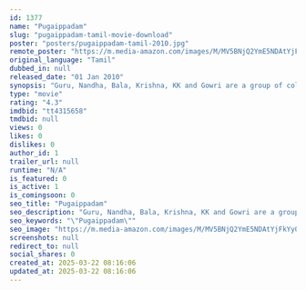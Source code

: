 ```yaml
---
id: 1377
name: "Pugaippadam"
slug: "pugaippadam-tamil-movie-download"
poster: "posters/pugaippadam-tamil-2010.jpg"
remote_poster: "https://m.media-amazon.com/images/M/MV5BNjQ2YmE5NDAtYjFkYy00ZGM5LThkODEtYWZjZGE2M2YyNWM5XkEyXkFqcGdeQXVyMzYxOTQ3MDg@._V1_SX300.jpg"
original_language: "Tamil"
dubbed_in: null
released_date: "01 Jan 2010"
synopsis: "Guru, Nandha, Bala, Krishna, KK and Gowri are a group of college friends. Shiny becomes a part of their group. Krishna and Shiny are in love with each other but decide to keep that a secret."
type: "movie"
rating: "4.3"
imdbid: "tt4315658"
tmdbid: null
views: 0
likes: 0
dislikes: 0
author_id: 1
trailer_url: null
runtime: "N/A"
is_featured: 0
is_active: 1
is_comingsoon: 0
seo_title: "Pugaippadam"
seo_description: "Guru, Nandha, Bala, Krishna, KK and Gowri are a group of college friends. Shiny becomes a part of their group. Krishna and Shiny are in love with each other but decide to keep that a secret."
seo_keywords: "\"Pugaippadam\""
seo_image: "https://m.media-amazon.com/images/M/MV5BNjQ2YmE5NDAtYjFkYy00ZGM5LThkODEtYWZjZGE2M2YyNWM5XkEyXkFqcGdeQXVyMzYxOTQ3MDg@._V1_SX300.jpg"
screenshots: null
redirect_to: null
social_shares: 0
created_at: 2025-03-22 08:16:06
updated_at: 2025-03-22 08:16:06
---
```


